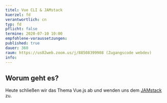 ```yaml
---
titel: Vue CLI & JAMstack
kuerzel: fd
verantwortlich: cn
typ: fd
pflicht: false
termine: 2020-07-10 10:00
empfohlene-voraussetzungen: 
published: true
dauer: 360
raum: https://us02web.zoom.us/j/88508399908 (Zugangscode webdev)
info: 
---
```


## Worum geht es?
Heute schließen wir das Thema Vue.js ab und wenden uns dem [JAMstack](https://jamstack.org/) zu.
